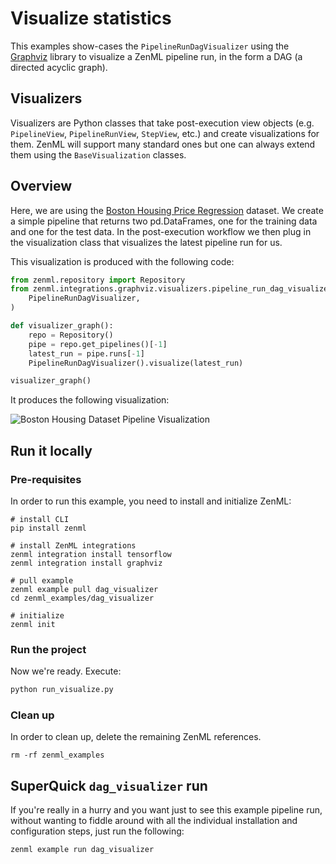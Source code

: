 # Visualize statistics

This examples show-cases the `PipelineRunDagVisualizer` using the
[Graphviz](https://graphviz.readthedocs.io/en/stable/manual.html) library to
visualize a ZenML pipeline run, in the form a DAG (a directed acyclic graph).

## Visualizers

Visualizers are Python classes that take post-execution view objects (e.g.
`PipelineView`, `PipelineRunView`, `StepView`, etc.) and create visualizations
for them. ZenML will support many standard ones but one can always extend them
using the `BaseVisualization` classes.

## Overview

Here, we are using the
[Boston Housing Price Regression](https://keras.io/api/datasets/boston_housing/)
dataset. We create a simple pipeline that returns two pd.DataFrames, one for the
training data and one for the test data. In the post-execution workflow we then
plug in the visualization class that visualizes the latest pipeline run for us.

This visualization is produced with the following code:

```python
from zenml.repository import Repository
from zenml.integrations.graphviz.visualizers.pipeline_run_dag_visualizer import (
    PipelineRunDagVisualizer,
)

def visualizer_graph():
    repo = Repository()
    pipe = repo.get_pipelines()[-1]
    latest_run = pipe.runs[-1]
    PipelineRunDagVisualizer().visualize(latest_run)

visualizer_graph()
```

It produces the following visualization:

![Boston Housing Dataset Pipeline Visualization](assets/dag-visualization.png)

## Run it locally

### Pre-requisites

In order to run this example, you need to install and initialize ZenML:

```shell
# install CLI
pip install zenml

# install ZenML integrations
zenml integration install tensorflow
zenml integration install graphviz

# pull example
zenml example pull dag_visualizer
cd zenml_examples/dag_visualizer

# initialize
zenml init
```

### Run the project

Now we're ready. Execute:

```bash
python run_visualize.py
```

### Clean up

In order to clean up, delete the remaining ZenML references.

```shell
rm -rf zenml_examples
```

## SuperQuick `dag_visualizer` run

If you're really in a hurry and you want just to see this example pipeline run,
without wanting to fiddle around with all the individual installation and
configuration steps, just run the following:

```shell
zenml example run dag_visualizer
```
